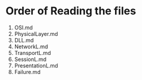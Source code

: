 # Order of Reading the files

1. OSI.md
2. PhysicalLayer.md
3. DLL.md
4. NetworkL.md
5. TransportL.md
6. SessionL.md
7. PresentationL.md
8. Failure.md